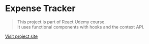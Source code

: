 # Expense Tracker

> This project is part of React Udemy course.
> <br/>
> It uses functional components with hooks and the context API.

[Visit project site](https://meital-expense-tracker.netlify.app/)
